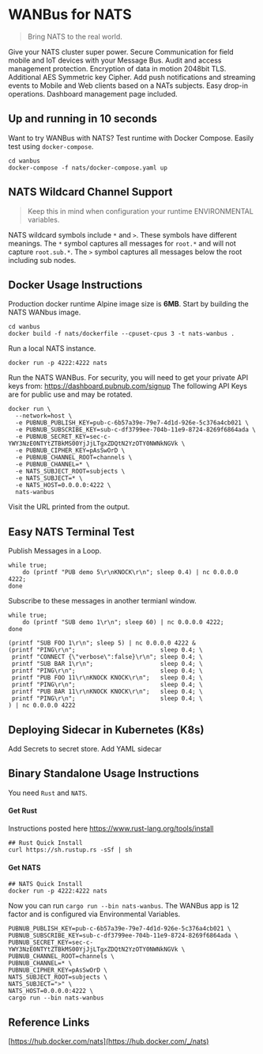 # WANBus for NATS
> Bring NATS to the real world.

Give your NATS cluster super power.
Secure Communication for field mobile and IoT devices with your Message Bus.
Audit and access management protection.
Encryption of data in motion 2048bit TLS.
Additional AES Symmetric key Cipher.
Add push notifications and streaming events to Mobile and Web clients
based on a NATs subjects.
Easy drop-in operations.
Dashboard management page included.

## Up and running in 10 seconds

Want to try WANBus with NATS?
Test runtime with Docker Compose.
Easily test using `docker-compose`.

```shell
cd wanbus
docker-compose -f nats/docker-compose.yaml up 
```

## NATS Wildcard Channel Support

> Keep this in mind when configuration your runtime ENVIRONMENTAL variables.

NATS wildcard symbols include `*` and `>`.
These symbols have different meanings.
The `*` symbol captures all messages for `root.*` and
will not capture `root.sub.*`.
The `>` symbol captures all messages below the root including sub nodes.

## Docker Usage Instructions

Production docker runtime Alpine image size is **6MB**.
Start by building the NATS WANbus image.

```shell
cd wanbus
docker build -f nats/dockerfile --cpuset-cpus 3 -t nats-wanbus .
```

Run a local NATS instance.

```shell
docker run -p 4222:4222 nats
```

Run the NATS WANBus.
For security, you will need to get your private API keys from: 
https://dashboard.pubnub.com/signup
The following API Keys are for public use and may be rotated.

```shell
docker run \
  --network=host \
  -e PUBNUB_PUBLISH_KEY=pub-c-6b57a39e-79e7-4d1d-926e-5c376a4cb021 \
  -e PUBNUB_SUBSCRIBE_KEY=sub-c-df3799ee-704b-11e9-8724-8269f6864ada \
  -e PUBNUB_SECRET_KEY=sec-c-YWY3NzE0NTYtZTBkMS00YjJjLTgxZDQtN2YzOTY0NWNkNGVk \
  -e PUBNUB_CIPHER_KEY=pAsSwOrD \
  -e PUBNUB_CHANNEL_ROOT=channels \
  -e PUBNUB_CHANNEL=* \
  -e NATS_SUBJECT_ROOT=subjects \
  -e NATS_SUBJECT=* \
  -e NATS_HOST=0.0.0.0:4222 \
  nats-wanbus
```

Visit the URL printed from the output.

##  Easy NATS Terminal Test

Publish Messages in a Loop.

```shell
while true;
    do (printf "PUB demo 5\r\nKNOCK\r\n"; sleep 0.4) | nc 0.0.0.0 4222;
done
```

Subscribe to these messages in another termianl window.

```shell
while true;
    do (printf "SUB demo 1\r\n"; sleep 60) | nc 0.0.0.0 4222;
done
```

```shell
(printf "SUB FOO 1\r\n"; sleep 5) | nc 0.0.0.0 4222 &
(printf "PING\r\n";                        sleep 0.4; \
 printf "CONNECT {\"verbose\":false}\r\n"; sleep 0.4; \
 printf "SUB BAR 1\r\n";                   sleep 0.4; \
 printf "PING\r\n";                        sleep 0.4; \
 printf "PUB FOO 11\r\nKNOCK KNOCK\r\n";   sleep 0.4; \
 printf "PING\r\n";                        sleep 0.4; \
 printf "PUB BAR 11\r\nKNOCK KNOCK\r\n";   sleep 0.4; \
 printf "PING\r\n";                        sleep 0.4; \
) | nc 0.0.0.0 4222 
```

## Deploying Sidecar in Kubernetes (K8s)

Add Secrets to secret store.
Add YAML sidecar

## Binary Standalone Usage Instructions

You need `Rust` and `NATS`.

#### Get Rust

Instructions posted here
https://www.rust-lang.org/tools/install

```shell
## Rust Quick Install
curl https://sh.rustup.rs -sSf | sh
```

#### Get NATS

```shell
## NATS Quick Install
docker run -p 4222:4222 nats
```

Now you can run `cargo run --bin nats-wanbus`.
The WANBus app is 12 factor and is configured via Environmental Variables.

```shell
PUBNUB_PUBLISH_KEY=pub-c-6b57a39e-79e7-4d1d-926e-5c376a4cb021 \
PUBNUB_SUBSCRIBE_KEY=sub-c-df3799ee-704b-11e9-8724-8269f6864ada \
PUBNUB_SECRET_KEY=sec-c-YWY3NzE0NTYtZTBkMS00YjJjLTgxZDQtN2YzOTY0NWNkNGVk \
PUBNUB_CHANNEL_ROOT=channels \
PUBNUB_CHANNEL=* \
PUBNUB_CIPHER_KEY=pAsSwOrD \
NATS_SUBJECT_ROOT=subjects \
NATS_SUBJECT=">" \
NATS_HOST=0.0.0.0:4222 \
cargo run --bin nats-wanbus
```

## Reference Links

[https://hub.docker.com/nats](https://hub.docker.com/_/nats)
